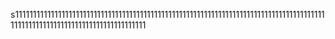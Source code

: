 s11111111111111111111111111111111111111111111111111111111111111111111111111111111111111111111111111111111111111111111111111111
